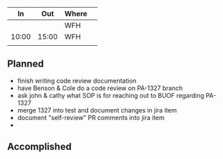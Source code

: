 
| In    | Out   | Where |     |
| ----- | ----- | ----- | --- |
|       |       | WFH   |     |
| 10:00 | 15:00 | WFH   |     |
|       |       |       |     |
## Planned
- finish writing code review documentation
- have Benson & Cole do a code review on PA-1327 branch
- ask john & cathy what SOP is for reaching out to BUOF regarding PA-1327
- merge 1327 into test and document changes in jira item
- document "self-review" PR comments into jira item
- 

## Accomplished